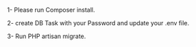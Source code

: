 1- Please run Composer install.

2- create DB Task with your Password and update your .env file. 

3- Run PHP artisan migrate.
